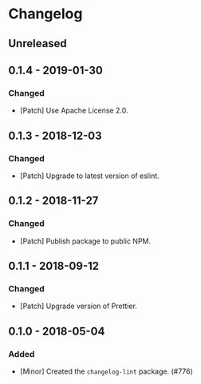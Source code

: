 # Changelog

## Unreleased

## 0.1.4 - 2019-01-30

### Changed

-   [Patch] Use Apache License 2.0.

## 0.1.3 - 2018-12-03

### Changed

-   [Patch] Upgrade to latest version of eslint.

## 0.1.2 - 2018-11-27

### Changed

-   [Patch] Publish package to public NPM.

## 0.1.1 - 2018-09-12

### Changed

-   [Patch] Upgrade version of Prettier.

## 0.1.0 - 2018-05-04

### Added

-   [Minor] Created the `changelog-lint` package. (#776)
